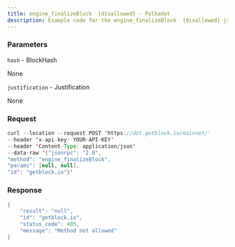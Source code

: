 ```yaml
---
title: engine_finalizeBlock  {disallowed} - Polkadot
description: Example code for the engine_finalizeBlock  {disallowed} json-rpc method. Сomplete guide on how to use engine_finalizeBlock  {disallowed} json-rpc in GetBlock.io Web3 documentation.
---
```


### Parameters


`hash` - BlockHash

None

`justification` - Justification

None

### Request

``` java
curl --location --request POST 'https://dot.getblock.io/mainnet/' 
--header 'x-api-key: YOUR-API-KEY' 
--header 'Content-Type: application/json' 
--data-raw '{"jsonrpc": "2.0",
"method": "engine_finalizeBlock",
"params": [null, null],
"id": "getblock.io"}'
```

###  Response

``` java
{
    "result": "null",
    "id": "getblock.io",
    "status_code": 405,
    "message": "Method not allowed"
}
```

